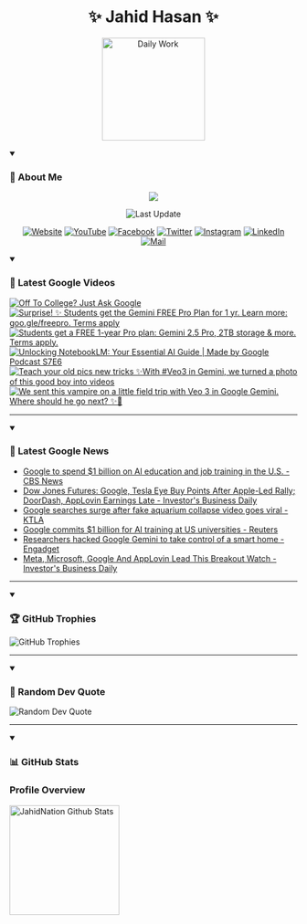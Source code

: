 <h1 align="center">✨ Jahid Hasan ✨</h1>
<p align="center">
  <img alt="Daily Work" height="180px" src="https://i.imgur.com/uhZdH9C.gif" />
</p>
<details open>
 <summary><h3>🌟 About Me</h3></summary>
<p align="center">
  <img src="https://readme-typing-svg.demolab.com/?lines=Even+if+I+fail,;I+have+to+finish,;What+I+started.;&font=Fira%20Code&center=true&width=500&height=50&color=00FF7F&vCenter=true&pause=1000&size=24" />
</p>

<p align="center">
  <img alt="Last Update" title="Last Update" src="https://img.shields.io/github/last-commit/jahidnation/jahidnation?logo=github&label=LAST+UPDATE&color=blueviolet&style=flat-square"/>
</p>

<p align="center">
  <a href="https://jahid.eu.org">
    <img alt="Website" title="Website" src="https://img.shields.io/badge/Website-000000?logo=Google-Chrome&logoColor=white&style=for-the-badge"/></a>
  <a href="https://youtube.com/@jahidnation">
    <img alt="YouTube" title="YouTube Channel" src="https://img.shields.io/badge/YouTube-FF0000?logo=YouTube&logoColor=white&style=for-the-badge"/></a>
  <a href="https://facebook.com/jahidnation">
    <img alt="Facebook" title="Facebook Page" src="https://img.shields.io/badge/Facebook-4267B2?logo=Facebook&logoColor=white&style=for-the-badge"/></a>
  <a href="https://twitter.com/jahidnation">
    <img alt="Twitter" title="Twitter Profile" src="https://img.shields.io/badge/X-000000?logo=x&logoColor=white&style=for-the-badge"/></a>
  <a href="https://instagram.com/jahidnation">
    <img alt="Instagram" title="Instagram Profile" src="https://img.shields.io/badge/Instagram-E4405F?logo=Instagram&logoColor=white&style=for-the-badge"/></a>
  <a href="https://linkedin.com/in/jahidnation">
    <img alt="LinkedIn" title="LinkedIn Profile" src="https://img.shields.io/badge/LinkedIn-0A66C2?logo=LinkedIn&logoColor=white&style=for-the-badge"/></a>
  <a href="https://mail.google.com/?hl=en&tf=cm&fs=1&to=mail@jahid.eu.org">
    <img alt="Mail" title="Mail Me" src="https://img.shields.io/badge/Email-D14836?logo=Gmail&logoColor=white&style=for-the-badge"/></a>
</p>

</details>

<details open>
 <summary><h3>🎥 Latest Google Videos</h3></summary>

<!-- BEGIN VID -->
<a href="https://www.youtube.com/watch?v=V4XSmrpW8f4">
  <picture>
    <source media="(prefers-color-scheme: dark)" srcset="https://ytcards.demolab.com/?id=V4XSmrpW8f4&title=Off+To+College%3F+Just+Ask+Google&lang=en&timestamp=1754517639&background_color=%230d1117&title_color=%23ffffff&stats_color=%23dedede&max_title_lines=1&width=250&border_radius=5&duration=31">
    <img src="https://ytcards.demolab.com/?id=V4XSmrpW8f4&title=Off+To+College%3F+Just+Ask+Google&lang=en&timestamp=1754517639&background_color=%23ffffff&title_color=%2324292f&stats_color=%2357606a&max_title_lines=1&width=250&border_radius=5&duration=31" alt="Off To College? Just Ask Google" title="Off To College? Just Ask Google">
  </picture>
</a>
<a href="https://www.youtube.com/shorts/SWjltLnChZw">
  <picture>
    <source media="(prefers-color-scheme: dark)" srcset="https://ytcards.demolab.com/?id=SWjltLnChZw&title=Surprise%21+%E2%9C%A8+Students+get+the+Gemini+FREE+Pro+Plan+for+1+yr.+Learn+more%3A+goo.gle%2Ffreepro.+Terms+apply&lang=en&timestamp=1754513916&background_color=%230d1117&title_color=%23ffffff&stats_color=%23dedede&max_title_lines=1&width=250&border_radius=5&duration=5">
    <img src="https://ytcards.demolab.com/?id=SWjltLnChZw&title=Surprise%21+%E2%9C%A8+Students+get+the+Gemini+FREE+Pro+Plan+for+1+yr.+Learn+more%3A+goo.gle%2Ffreepro.+Terms+apply&lang=en&timestamp=1754513916&background_color=%23ffffff&title_color=%2324292f&stats_color=%2357606a&max_title_lines=1&width=250&border_radius=5&duration=5" alt="Surprise! ✨ Students get the Gemini FREE Pro Plan for 1 yr. Learn more: goo.gle/freepro. Terms apply" title="Surprise! ✨ Students get the Gemini FREE Pro Plan for 1 yr. Learn more: goo.gle/freepro. Terms apply">
  </picture>
</a>
<a href="https://www.youtube.com/shorts/wIdPsYVGjfE">
  <picture>
    <source media="(prefers-color-scheme: dark)" srcset="https://ytcards.demolab.com/?id=wIdPsYVGjfE&title=Students+get+a+FREE+1-year+Pro+plan%3A+Gemini+2.5+Pro%2C+2TB+storage+%26+more.+Terms+apply.&lang=en&timestamp=1754502372&background_color=%230d1117&title_color=%23ffffff&stats_color=%23dedede&max_title_lines=1&width=250&border_radius=5&duration=15">
    <img src="https://ytcards.demolab.com/?id=wIdPsYVGjfE&title=Students+get+a+FREE+1-year+Pro+plan%3A+Gemini+2.5+Pro%2C+2TB+storage+%26+more.+Terms+apply.&lang=en&timestamp=1754502372&background_color=%23ffffff&title_color=%2324292f&stats_color=%2357606a&max_title_lines=1&width=250&border_radius=5&duration=15" alt="Students get a FREE 1-year Pro plan: Gemini 2.5 Pro, 2TB storage & more. Terms apply." title="Students get a FREE 1-year Pro plan: Gemini 2.5 Pro, 2TB storage & more. Terms apply.">
  </picture>
</a>
<a href="https://www.youtube.com/watch?v=_isRJlUZU3g">
  <picture>
    <source media="(prefers-color-scheme: dark)" srcset="https://ytcards.demolab.com/?id=_isRJlUZU3g&title=Unlocking+NotebookLM%3A+Your+Essential+AI+Guide+%7C+Made+by+Google+Podcast+S7E6&lang=en&timestamp=1753990712&background_color=%230d1117&title_color=%23ffffff&stats_color=%23dedede&max_title_lines=1&width=250&border_radius=5&duration=1688">
    <img src="https://ytcards.demolab.com/?id=_isRJlUZU3g&title=Unlocking+NotebookLM%3A+Your+Essential+AI+Guide+%7C+Made+by+Google+Podcast+S7E6&lang=en&timestamp=1753990712&background_color=%23ffffff&title_color=%2324292f&stats_color=%2357606a&max_title_lines=1&width=250&border_radius=5&duration=1688" alt="Unlocking NotebookLM: Your Essential AI Guide | Made by Google Podcast S7E6" title="Unlocking NotebookLM: Your Essential AI Guide | Made by Google Podcast S7E6">
  </picture>
</a>
<a href="https://www.youtube.com/shorts/-zaSyo7ZYFc">
  <picture>
    <source media="(prefers-color-scheme: dark)" srcset="https://ytcards.demolab.com/?id=-zaSyo7ZYFc&title=Teach+your+old+pics+new+tricks+%E2%9C%A8With+%23Veo3+in+Gemini%2C+we+turned+a+photo+of+this+good+boy+into+videos&lang=en&timestamp=1753898585&background_color=%230d1117&title_color=%23ffffff&stats_color=%23dedede&max_title_lines=1&width=250&border_radius=5&duration=40">
    <img src="https://ytcards.demolab.com/?id=-zaSyo7ZYFc&title=Teach+your+old+pics+new+tricks+%E2%9C%A8With+%23Veo3+in+Gemini%2C+we+turned+a+photo+of+this+good+boy+into+videos&lang=en&timestamp=1753898585&background_color=%23ffffff&title_color=%2324292f&stats_color=%2357606a&max_title_lines=1&width=250&border_radius=5&duration=40" alt="Teach your old pics new tricks ✨With #Veo3 in Gemini, we turned a photo of this good boy into videos" title="Teach your old pics new tricks ✨With #Veo3 in Gemini, we turned a photo of this good boy into videos">
  </picture>
</a>
<a href="https://www.youtube.com/shorts/ginZ07cydX8">
  <picture>
    <source media="(prefers-color-scheme: dark)" srcset="https://ytcards.demolab.com/?id=ginZ07cydX8&title=We+sent+this+vampire+on+a+little+field+trip+with+Veo+3+in+Google+Gemini.+Where+should+he+go+next%3F+%E2%9C%A8%F0%9F%A7%9B&lang=en&timestamp=1753810098&background_color=%230d1117&title_color=%23ffffff&stats_color=%23dedede&max_title_lines=1&width=250&border_radius=5&duration=31">
    <img src="https://ytcards.demolab.com/?id=ginZ07cydX8&title=We+sent+this+vampire+on+a+little+field+trip+with+Veo+3+in+Google+Gemini.+Where+should+he+go+next%3F+%E2%9C%A8%F0%9F%A7%9B&lang=en&timestamp=1753810098&background_color=%23ffffff&title_color=%2324292f&stats_color=%2357606a&max_title_lines=1&width=250&border_radius=5&duration=31" alt="We sent this vampire on a little field trip with Veo 3 in Google Gemini. Where should he go next? ✨🧛" title="We sent this vampire on a little field trip with Veo 3 in Google Gemini. Where should he go next? ✨🧛">
  </picture>
</a>
<!-- END VID -->

---

</details>

<details open>
 <summary><h3>📝 Latest Google News</h3></summary>

<!-- BLOG-POST-LIST:START -->
- [Google to spend $1 billion on AI education and job training in the U.S. - CBS News](https://news.google.com/rss/articles/CBMihwFBVV95cUxObFkta0lDc3NMeFFZM2pfUDdaWWIzV0xUSnktS1NDdzd4ajJiR090UXBycy1OSkxVUnF3d0JxZTdSODJEeENNcFpwdnJkZWNWckFvWnV5QlZLQjFSY0l4bVp4WWx3STFfTllKdGdRNldDOTlzNzhnNmczVktETk1PbjltOTMzLUnSAYwBQVVfeXFMT0hsUW5YYTM3ZGNmQWZFNldUdlJMS1Vma19CZlktV2l0VmItOGJoUU5TRFkzNng2QlFPVDlndmQzUE9nQkJhbHpuUFZXZnJuQ2lvTExGYnljeTIxbVZuYkd4RmtJakdmSC0yQVA5S3gtU3hNcktxcVpOU1VUNXg2U01oN1NPMlh6NW16enI?oc=5)
- [Dow Jones Futures: Google, Tesla Eye Buy Points After Apple-Led Rally; DoorDash, AppLovin Earnings Late - Investor&#39;s Business Daily](https://news.google.com/rss/articles/CBMi1AFBVV95cUxNck5IcEtzVFRLSXJ2UXpEX3VKRDBWOFpsX2FxRUc0RmhaZ2R3REt6eEw1SzRoNmR6cEk0aEk2dVdlUHdabnVocl9NYnd1bmcycEJ6X3h3RElTYmFpV19GWmJ2V0Jra2ZIUFhsYVdYc3ZWOUVZMkRrRUh2cFhDa3h6UEUwMWROUDUwenZsNnBRR1o1bG55ZFJJYl9Qb2pEYmxuT3JEc2lKakdwM2dmdl9YNEVzYThVVnZUVjBQR0h5Ml9xNTJyUTAtZHdiZDdHY2tEam1DOQ?oc=5)
- [Google searches surge after fake aquarium collapse video goes viral - KTLA](https://news.google.com/rss/articles/CBMiogFBVV95cUxPZVE3QzNxWWlGRGFxSDJnYm96dHpJMjBITjAtRWNKa0o2Z2hMVUUwUFNkNTJ2R0d2M0tuSFY3akxFQ2JxejItaFhXQ01Kalg4Y1lJTDRZVVVMako0eGs3LXRPUEhKRDhsMG5zT3pyaFZnNnpmbllqcURfOENVemg0dGVRcDkyd09TTmZoemdQemN3SjJQVE5qeHUzckFJVlY1ZHfSAacBQVVfeXFMTmdqc0p2alZsX3E1OGtTZExGekZUWURTQmYtUXdjTmExNGZrTGc3OEFnOHlyN1VUV3NCZXBheGtXMlVpUFQxTVVBUkdpdUVwckk4dWJ6dkJjelAxelBaaDVoTkFxUTFOOXNhTjJTOG45czZJOXJLUDBmTzdlbjBYRFZCb0l1dkZQa25MNmZrVTkwM3h5bE5xRzNraVlqZlVpVVVnRGxiUU0?oc=5)
- [Google commits $1 billion for AI training at US universities - Reuters](https://news.google.com/rss/articles/CBMingFBVV95cUxOc0VoZmV6YklEaWdYWFV6TklvWXB4R20yaDRNZlJTa3hHTzBpYmdDU2Q0cHFTb3ZaTzJTeDZmZEx1aTlfeW0zbEw0ZE0yS0JYaGJydTlYRGNJdE95NGdYdXZXa2dCYTZDNW5kVU5LbjZTRVFqUVYydDRnWUdMaUsyLVZrNURsRlF0cHJCb0cxQmlLYVZhTExDNGpnTGlFUQ?oc=5)
- [Researchers hacked Google Gemini to take control of a smart home - Engadget](https://news.google.com/rss/articles/CBMiugFBVV95cUxQeWVpTFp5TThCdnR3a19sbWIxQWJBejQ3T004N3RIbFpOS0JMQll2UDdtajNycGVwbDUyYU9kdE02WGZvNzNlbGtQRDkxbmwzeFRzeVM2UTFtQ3M4ZFlkQmVXUDVzNDNLQlMyWk44ajBqTkxmcTJEMkQ0UkFUR2dzdWI5TjBkb3l1bWNtaDRYRmRGWXBFZ2tVaERpYndXWklRUFhZN3JTOG93NWY3SVp3azBTUlp3aG8tQ1E?oc=5)
- [Meta, Microsoft, Google And AppLovin Lead This Breakout Watch - Investor&#39;s Business Daily](https://news.google.com/rss/articles/CBMi6gFBVV95cUxOMFZRVjF1OTl5N29FTmltcXY1UWtWMi1MRWJ3WFo0d0hiTll3OVpCQ1BCc0VPY0RFTFZaeDdMMDRZZW5Ia2c5T3JfNmtQVklaRGcwQkNwZ0NDTmlUVEZzckZpX3ZNbDdGVGJUZ0VqT29GdEl0YVVrd1lfb0xMSGg0WU9zM3lzYlFRUzFiQ0pSd2puWGNlSWIzanlLdjRSVUNBZUR0c3k0cnFQQkpSVkdFb0dNOW8xODBqcW51Xy1LeDBuNThCOGpPRURHaURaUU1sNUdNdlY2bm9YMXBOa3lYazgtY1hTQUxWSVE?oc=5)
<!-- BLOG-POST-LIST:END -->

---

</details>

<details open>
 <summary><h3>🏆 GitHub Trophies</h3></summary>

<img alt="GitHub Trophies" title="GitHub Trophies" src="https://github-profile-trophy.vercel.app/?username=jahidnation&column=8&theme=gruvbox&no-frame=true"/>

---

</details>

<details open>
 <summary><h3>💬 Random Dev Quote</h3></summary>

<img alt="Random Dev Quote" title="Random Dev Quote" src="https://quotes-github-readme.vercel.app/api?type=horizontal&theme=radical"/>

---

</details>

<details open> 
  <summary><h3>📊 GitHub Stats</h3></summary>

  <h3>Profile Overview</h3>
  <p>
  <img alt="JahidNation Github Stats" src="https://denvercoder1-github-readme-stats.vercel.app/api/?username=jahidnation&show_icons=true&include_all_commits=true&count_private=true&theme=react&hide_border=true&bg_color=1F222E&title_color=F85D7F&icon_color=F8D866" height="192px"/>
  </p>



